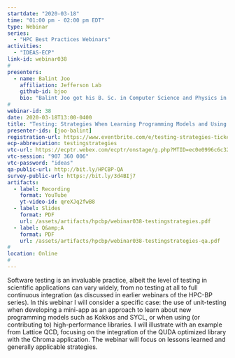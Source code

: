 ```yaml
---
startdate: "2020-03-18"
time: "01:00 pm - 02:00 pm EDT"
type: Webinar
series:
  - "HPC Best Practices Webinars"
activities:
  - "IDEAS-ECP"
link-id: webinar038
#
presenters:
  - name: Balint Joo
    affiliation: Jefferson Lab
    github-id: bjoo
    bio: "Balint Joo got his B. Sc. in Computer Science and Physics in 1996 and his PhD in Theoretical Physics in 2000, both at the University of Edinburgh. Since then he has been working in the area of numerical lattice QCD calculations, with post doctoral positions at the University of Kentucky working on Monte Carlo algorithms, at Columbia University and the University of Edinburgh as part of the design team for the QCDOC supercomputer, and back at the University of Edinburgh where he worked with solvers for Chiral Fermions and got involved with the QDP++ and Chroma software packages. He has been a Staff Computer Scientist at Jefferson Lab since 2005, where his work includes maintaining and developing Chroma and porting and optimizing it for new architectures. He has been working closely with NVIDIA on the QUDA library and more recently with Intel on code for Xeon and Xeon Phi. He is also a computer user running lattice QCD calculations on a number of DOE and NSF centers including Titan at OLCF, BlueWaters at NCSA and Stampede at TACC."
#
webinar-id: 38
date: 2020-03-18T13:00-0400
title: "Testing: Strategies When Learning Programming Models and Using High-Performance Libraries"
presenter-ids: [joo-balint]
registration-url: https://www.eventbrite.com/e/testing-strategies-tickets-95526876459
ecp-abbreviation: testingstrategies
vtc-url: https://ecptr.webex.com/ecptr/onstage/g.php?MTID=ec0e0996c6c32b9e63ffe51f5f6a55842
vtc-session: "907 360 006"
vtc-password: "ideas"
qa-public-url: http://bit.ly/HPCBP-QA
survey-public-url: https://bit.ly/3d4BIj7
artifacts:
  - label: Recording
    format: YouTube
    yt-video-id: qreXJq2fwB8
  - label: Slides
    format: PDF
    url: /assets/artifacts/hpcbp/webinar038-testingstrategies.pdf
  - label: Q&amp;A
    format: PDF
    url: /assets/artifacts/hpcbp/webinar038-testingstrategies-qa.pdf
#
location: Online
#
---
```

Software testing is an invaluable practice, albeit the level of testing in scientific applications can vary widely, from no testing at all to full continuous integration (as discussed in earlier webinars of the HPC-BP series). In this webinar I will consider a specific case: the use of unit-testing when developing a mini-app as an approach to learn about new programming models such as Kokkos and SYCL, or when using (or contributing to) high-performance libraries. I will illustrate with an example from Lattice QCD, focusing on the integration of the QUDA optimized library with the Chroma application. The webinar will focus on lessons learned and generally applicable strategies.
